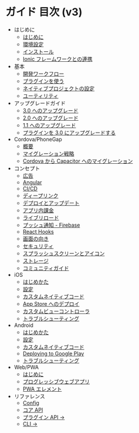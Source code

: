 # ガイド 目次 (v3)

- はじめに
  - [はじめに](index.md)
  - [環境設定](getting-started/environment-setup.md)
  - [インストール](getting-started/index.md)
  - [Ionic フレームワークとの連携](getting-started/with-ionic.md)
- 基本
  - [開発ワークフロー](basics/workflow.md)
  - [プラグインを使う](basics/using-plugins.md)
  - [ネイティブプロジェクトの設定](basics/configuring-your-app.md)
  - [ユーティリティ](basics/utilities.md)
- アップグレードガイド
  - [3.0 へのアップグレード](updating/3-0.md)
  - [2.0 へのアップグレード](updating/2-0.md)
  - [1.1 へのアップグレード](updating/1-1.md)
  - [プラグインを 3.0 にアップグレードする](updating/plugins/3-0.md)
- Cordova/PhoneGap
  - [概要](cordova/index.md)
  - [マイグレーション戦略](cordova/migration-strategy.md)
  - [Cordova から Capacitor へのマイグレーション](cordova/migrating-from-cordova-to-capacitor.md)
- コンセプト
  - [広告](guides/ads.md)
  - [Angular](guides/angular.md)
  - [CI/CD](guides/ci-cd.md)
  - [ディープリンク](guides/deep-links.md)
  - [デプロイとアップデート](guides/deploying-updates.md)
  - [アプリ内課金](guides/in-app-purchases.md)
  - [ライブリロード](guides/live-reload.md)
  - [プッシュ通知 - Firebase](guides/push-notifications-firebase.md)
  - [React Hooks](guides/react-hooks.md)
  - [画面の向き](guides/screen-orientation.md)
  - [セキュリティ](guides/security.md)
  - [スプラッシュスクリーンとアイコン](guides/splash-screens-and-icons.md)
  - [ストレージ](guides/storage.md)
  - [コミュニティガイド](guides/community.md)
- iOS
  - [はじめかた](ios/index.md)
  - [設定](ios/configuration.md)
  - [カスタムネイティブコード](ios/custom-code.md)
  - [App Store へのデプロイ](ios/deploying-to-app-store.md)
  - [カスタムビューコントローラ](ios/viewcontroller.md)
  - [トラブルシューティング](ios/troubleshooting.md)
- Android
  - [はじめかた](android/index.md)
  - [設定](android/configuration.md)
  - [カスタムネイティブコード](android/custom-code.md)
  - [Deploying to Google Play](android/deploying-to-google-play.md)
  - [トラブルシューティング](android/troubleshooting.md)
- Web/PWA
  - [はじめに](web/index.md)
  - [プログレッシブウェブアプリ](web/progressive-web-apps.md)
  - [PWA エレメント](web/pwa-elements.md)
- リファレンス
  - [Config](config/index.md)
  - [コア API](core-apis/index.md)
  - [プラグイン API ->](apis/index.md)
  - [CLI ->](cli/index.md)
